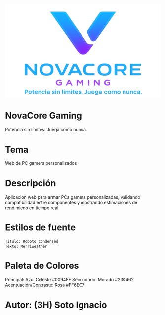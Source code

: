 ![logo.png](logo.png)
# NovaCore Gaming
Potencia sin limites. Juega como nunca.

# Tema
Web de PC gamers personalizados

# Descripción
Aplicacion web para armar PCs gamers personalizadas, validando compatibilidad entre componentes y mostrando estimaciones de rendimieno en tiempo real.

# Estilos de fuente
	Titulo: Roboto Condensed
    Texto: Merriweather

# Paleta de Colores 
Principal: Azul Celeste #0094FF
Secundario: Morado #230462
Acentuación/Contraste: Rosa #FF6EC7

# Autor: (3H) Soto Ignacio